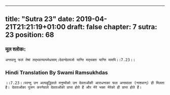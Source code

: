 
---
title: "Sutra 23"
date: 2019-04-21T21:21:19+01:00
draft: false
chapter: 7
sutra: 23
position: 68
---
### मूल श्लोकः:
```
अन्तवत्तु फलं तेषां तद्भवत्यल्पमेधसाम्।देवान्देवयजो यान्ति मद्भक्ता यान्ति मामपि।।7.23।।

```

### Hindi Translation By Swami Ramsukhdas
```
।।7.23।।परन्तु उन अल्पबुद्धिवाले मनुष्योंको उन देवताओंकी आराधनाका फल अन्तवाला (नाशवान्) ही मिलता है। देवताओंका पूजन करनेवाले देवताओंको प्राप्त होते हैं और मेरे भक्त मेरेको ही प्राप्त होते हैं। 

```

